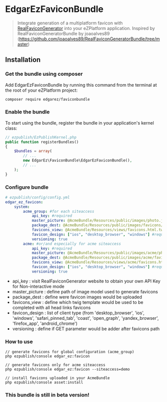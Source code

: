 # EdgarEzFaviconBundle

> Integrate generation of a multiplatform favicon with [RealFaviconGenerator](http://realfavicongenerator.net/) into your eZPlatform application.
> Inspired by RealFaviconGeneratorBundle by joaoalves89 (https://github.com/joaoalves89/RealFaviconGeneratorBundle/tree/master)


## Installation

### Get the bundle using composer

Add EdgarEzFaviconBundle by running this command from the terminal at the root of
your eZPlatform project:

```bash
composer require edgarez/faviconbundle
```


### Enable the bundle

To start using the bundle, register the bundle in your application's kernel class:

```php
// ezpublish/EzPublishKernel.php
public function registerBundles()
{
    $bundles = array(
        // ...
        new EdgarEz\FaviconBundle\EdgarEzFaviconBundle(),
        // ...
    );
}
```

### Configure bundle

```yaml
# ezpublish/config/config.yml
edgar_ez_favicon:
    system:
        acme_group: #for each siteaccess
            api_key: #required
            master_picture: @AcmeBundle/Resources/public/images/photo.jpg #required
            package_dest: @AcmeBundle/Resources/public/images/favicons/ #required
            favicons_view: @AcmeBundle/Resources/views/favicons.html.twig #required
            favicon_design: ["ios", "desktop_browser", "windows"] #required
            versioning: true
        acme: #or/and especially for acme siteaccess
            api_key: #required
            master_picture: @AcmeBundle/Resources/public/images/acme/photo.jpg #required
            package_dest: @AcmeBundle/Resources/public/images/acme/favicons/ #required
            favicons_view: @AcmeBundle/Resources/views/acme/favicons.html.twig #required
            favicon_design: ["ios", "desktop_browser", "windows"] #required    
            versioning: true
```

* api_key : visit RealFaviconGenerator website to obtain your own API Key for Non-interactive mode
* master_picture : define path of image model used to generate favicons
* package_dest : define were favicon images would be uploaded
* favicons_view : define which twig template would be used to be completed with all head links favicons
* favicon_design : list of client type (from 'desktop_browser', 'ios', 'windows', 'safari_pinned_tab', 'coast', 'open_graph', 'yandex_browser', 'firefox_app', 'android_chrome')
* versioning : define if GET parameter would be adder after favicons path

### How to use

```command
// generate favicons for global configuration (acme_group)
php ezpublish/console edgar_ez:favicon

// generate favicons only for acme siteaccess
php ezpublish/console edgar_ez:favicon --siteaccess=demo

// install favicons uploaded in your AcmeBundle
php ezpublish/console asset:install
```

### This bundle is still in beta version!
